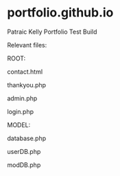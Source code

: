 # portfolio.github.io

Patraic Kelly Portfolio Test Build

Relevant files:

ROOT:

contact.html

thankyou.php  

admin.php 

login.php


MODEL:

database.php  

userDB.php  

modDB.php
